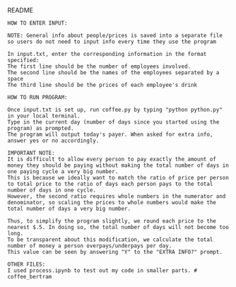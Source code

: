 README

    HOW TO ENTER INPUT:

    NOTE: General info about people/prices is saved into a separate file so users do not need to input info every time they use the program

    In input.txt, enter the corresponding information in the format specified:
    The first line should be the number of employees involved. 
    The second line should be the names of the employees separated by a space
    The third line should be the prices of each employee's drink

    HOW TO RUN PROGRAM:

    Once input.txt is set up, run coffee.py by typing "python python.py" in your local terminal. 
    Type in the current day (number of days since you started using the program) as prompted. 
    The program will output today's payer. When asked for extra info, answer yes or no accordingly.

    IMPORTANT NOTE:
    It is difficult to allow every person to pay exactly the amount of money they should be paying without making the total number of days in one paying cycle a very big number.
    This is because we ideally want to match the ratio of price per person to total price to the ratio of days each person pays to the total number of days in one cycle.
    However, the second ratio requires whole numbers in the numerator and denominator, so scaling the prices to whole numbers would make the total number of days a very big number. 

    Thus, to simplify the program slightly, we round each price to the nearest $.5. In doing so, the total number of days will not become too long. 
    To be transparent about this modification, we calculate the total number of money a person overpays/underpays per day. 
    This value can be seen by answering "Y" to the "EXTRA INFO?" prompt. 

    OTHER FILES:
    I used process.ipynb to test out my code in smaller parts. # coffee_bertram
